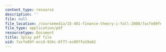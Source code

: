 ```yaml
---
content_type: resource
description: ''
file: null
file_location: /coursemedia/15-401-finance-theory-i-fall-2008/7acfe89fecc8934c8f77ec097fa19a62_P03PfYgNjmw.pdf
file_type: application/pdf
resourcetype: Document
title: 3play pdf file
uid: 7acfe89f-ecc8-934c-8f77-ec097fa19a62
---
```

